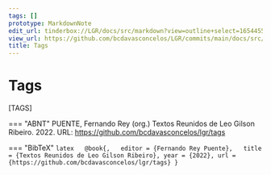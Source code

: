 ```yaml
---
tags: []
prototype: MarkdownNote
edit_url: tinderbox://LGR/docs/src/markdown?view=outline+select=1654455456
view_url: https://github.com/bcdavasconcelos/LGR/commits/main/docs/src/markdown/tags.md
title: Tags
---
```


# Tags

[TAGS]


=== "ABNT"
    PUENTE, Fernando Rey (org.) Textos Reunidos de Leo Gilson Ribeiro. 2022. URL: https://github.com/bcdavasconcelos/lgr/tags  

=== "BibTeX"
    ```latex  
    @book{,  
    editor = {Fernando Rey Puente},  
    title = {Textos Reunidos de Leo Gilson Ribeiro},
    year = {2022},
    url = {https://github.com/bcdavasconcelos/lgr/tags}
    }
    ```
